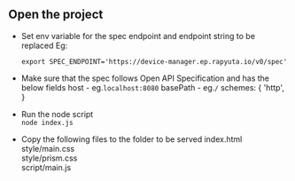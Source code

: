 ## Open the project
- Set env variable for the spec endpoint and endpoint string to be replaced
  Eg:
  ```
  export SPEC_ENDPOINT='https://device-manager.ep.rapyuta.io/v0/spec'
  ```
- Make sure that the spec follows Open API Specification and has the below fields
    host - eg.`localhost:8080`
    basePath - eg.`/`
    schemes: {
        'http',
    }

- Run the node script  
  `node index.js`

- Copy the following files to the folder to be served
  index.html  
  style/main.css  
  style/prism.css  
  script/main.js
